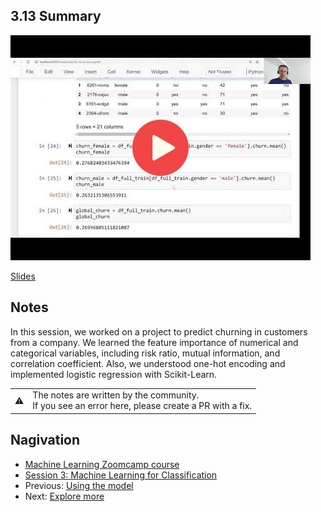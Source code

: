 
## 3.13 Summary

<a href="https://www.youtube.com/watch?v=Zz6oRGsJkW4"><img src="images/thumbnail-3-13.jpg"></a>

[Slides](https://www.slideshare.net/AlexeyGrigorev/ml-zoomcamp-3-machine-learning-for-classification)


## Notes

In this session, we worked on a project to predict churning in customers from a company. We learned the feature importance of numerical and categorical variables, including risk ratio, mutual information, and correlation coefficient. Also, we understood one-hot encoding and implemented logistic regression with Scikit-Learn. 

<table>
   <tr>
      <td>⚠️</td>
      <td>
         The notes are written by the community. <br>
         If you see an error here, please create a PR with a fix.
      </td>
   </tr>
</table>


## Nagivation

* [Machine Learning Zoomcamp course](../)
* [Session 3: Machine Learning for Classification](./)
* Previous: [Using the model](12-using-log-reg.md)
* Next: [Explore more](14-explore-more.md)